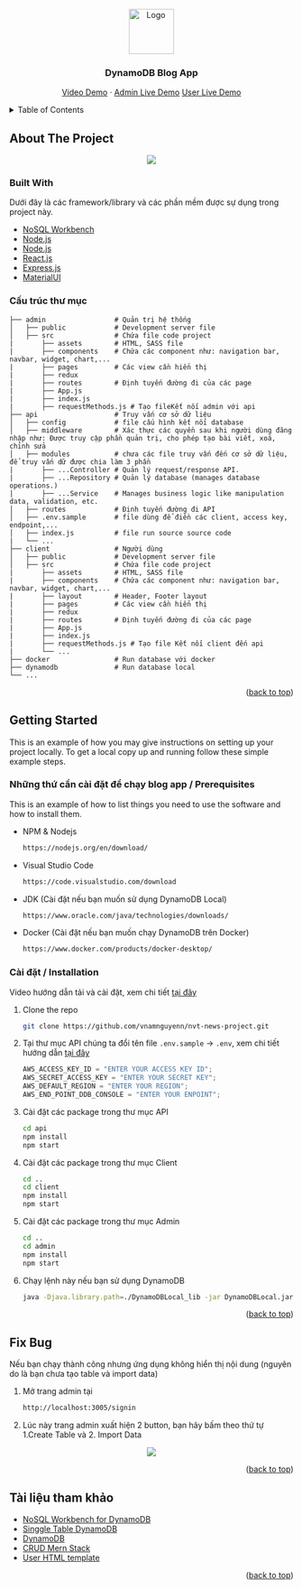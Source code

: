 <div id="top"></div>

<!-- PROJECT LOGO -->
<br />
<div align="center">
  <a href="https://github.com/othneildrew/Best-README-Template">
    <img src="https://i.imgur.com/7X7BdRx.png" alt="Logo" width="80" height="80">
  </a>
  <h3 align="center">DynamoDB Blog App</h3>
  <p align="center">
    <a href="https://www.youtube.com/watch?v=2U7DpiqdBRo">Video Demo</a>
    ·
    <a href="http://nvtnews.ml">Admin Live Demo</a>
    <a href="http://nvtnews.tk">User Live Demo</a>
  </p>
</div>

<!-- TABLE OF CONTENTS -->
<details>
  <summary>Table of Contents</summary>
  <ol>
    <li>
      <a href="#about-the-project">Giới thiệu chung</a>
      <ul>
        <li><a href="#built-with">Built With</a></li>
        <li><a href="#cấu-truc-thu-muc">Cấu trúc thư mục</a></li>
      </ul>
    </li>
    <li>
      <a href="#getting-started">Getting Started</a>
      <ul>
        <li><a href="#prerequisites">Prerequisites</a></li>
        <li><a href="#installation">Hướng dẫn cài đặt</a></li>
      </ul>
    </li>
    <li><a href="#fix-bug">Fix Bug</a></li>
    <li><a href="#usage">Tài liệu tham khảo</a></li>
  </ol>
</details>

<!-- ABOUT THE PROJECT -->

## About The Project

<div align="center">
  <img align="center" src="https://i.imgur.com/aIFrtDV.png" />
</div>

### Built With

Dưới đây là các framework/library và các phần mềm được sự dụng trong project này.

- [NoSQL Workbench](https://docs.aws.amazon.com/amazondynamodb/latest/developerguide/workbench.settingup.html)
- [Node.js](https://nodejs.org/en/)
- [Node.js](https://nodejs.org/en/)
- [React.js](https://reactjs.org/)
- [Express.js](https://expressjs.com/)
- [MaterialUI](https://mui.com/material-ui/)

### Cấu trúc thư mục

    ├── admin                 # Quản trị hệ thống
    │   ├── public            # Development server file
    │   ├── src               # Chứa file code project
    |       ├── assets        # HTML, SASS file
    |       ├── components    # Chứa các component như: navigation bar, navbar, widget, chart,...
    |       ├── pages         # Các view cần hiển thị
    |       ├── redux
    |       ├── routes        # Định tuyến đường đi của các page
    |       ├── App.js
    |       ├── index.js
    |       ├── requestMethods.js # Tạo fileKết nối admin với api
    ├── api                   # Truy vấn cơ sở dữ liệu
    │   ├── config            # file cấu hình kết nối database
    │   ├── middleware        # Xác thực các quyền sau khi người dùng đăng nhập như: Được truy cập phần quản trị, cho phép tạo bài viết, xoá, chỉnh sửa
    │   ├── modules           # chưa các file truy vấn đến cơ sở dữ liệu, để truy vấn dữ được chia làm 3 phần
    |       ├── ...Controller # Quản lý request/response API.
    |       ├── ...Repository # Quản lý database (manages database operations.)
    |       ├── ...Service    # Manages business logic like manipulation data, validation, etc.
    │   ├── routes            # Định tuyến đường đi API
    │   ├── .env.sample       # file dùng để điền các client, access key, endpoint,...
    │   ├── index.js          # file run source source code
    |   └── ...
    ├── client                # Người dùng
    │   ├── public            # Development server file
    │   ├── src               # Chứa file code project
    |       ├── assets        # HTML, SASS file
    |       ├── components    # Chứa các component như: navigation bar, navbar, widget, chart,...
    |       ├── layout        # Header, Footer layout
    |       ├── pages         # Các view cần hiển thị
    |       ├── redux
    |       ├── routes        # Định tuyến đường đi của các page
    |       ├── App.js
    |       ├── index.js
    |       ├── requestMethods.js # Tạo file Kết nối client đến api
    |       └── ...
    ├── docker                # Run database với docker
    ├── dynamodb              # Run database local
    └── ...

<p align="right">(<a href="#top">back to top</a>)</p>

<!-- GETTING STARTED -->

## Getting Started

This is an example of how you may give instructions on setting up your project locally.
To get a local copy up and running follow these simple example steps.

### Những thứ cần cài đặt để chạy blog app / Prerequisites

This is an example of how to list things you need to use the software and how to install them.

- NPM & Nodejs
  ```sh
  https://nodejs.org/en/download/
  ```
- Visual Studio Code
  ```sh
  https://code.visualstudio.com/download
  ```
- JDK (Cài đặt nếu bạn muốn sử dụng DynamoDB Local)
  ```sh
  https://www.oracle.com/java/technologies/downloads/
  ```
- Docker (Cài đặt nếu bạn muốn chạy DynamoDB trên Docker)
  ```sh
  https://www.docker.com/products/docker-desktop/
  ```

### Cài đặt / Installation

Video hướng dẫn tải và cài đặt, xem chi tiết [tại đây](https://www.youtube.com/watch?v=2U7DpiqdBRo)

1. Clone the repo
   ```sh
   git clone https://github.com/vnamnguyenn/nvt-news-project.git
   ```
2. Tại thư mục API chúng ta đổi tên file `.env.sample` -> `.env`, xem chi tiết hướng dẫn [tại đây](https://youtu.be/2U7DpiqdBRo?t=279)
   ```js
   AWS_ACCESS_KEY_ID = "ENTER YOUR ACCESS KEY ID";
   AWS_SECRET_ACCESS_KEY = "ENTER YOUR SECRET KEY";
   AWS_DEFAULT_REGION = "ENTER YOUR REGION";
   AWS_END_POINT_DDB_CONSOLE = "ENTER YOUR ENPOINT";
   ```
3. Cài đặt các package trong thư mục API
   ```sh
   cd api
   npm install
   npm start
   ```
4. Cài đặt các package trong thư mục Client
   ```sh
   cd ..
   cd client
   npm install
   npm start
   ```
5. Cài đặt các package trong thư mục Admin
   ```sh
   cd ..
   cd admin
   npm install
   npm start
   ```
6. Chạy lệnh này nếu bạn sử dụng DynamoDB
   ```sh
   java -Djava.library.path=./DynamoDBLocal_lib -jar DynamoDBLocal.jar -sharedDb
   ```

<p align="right">(<a href="#top">back to top</a>)</p>

<!-- USAGE EXAMPLES -->

## Fix Bug

Nếu bạn chạy thành công nhưng ứng dụng không hiển thị nội dung (nguyên do là bạn chưa tạo table và import data)

1. Mở trang admin tại
   ```sh
   http://localhost:3005/signin
   ```
2. Lúc này trang admin xuất hiện 2 button, bạn hãy bấm theo thứ tự 1.Create Table và 2. Import Data
<div align="center">
  <img align="center" src="https://i.imgur.com/A9c2t5R.png" />
</div>

<p align="right">(<a href="#top">back to top</a>)</p>

<!-- ACKNOWLEDGMENTS -->

## Tài liệu tham khảo

- [NoSQL Workbench for DynamoDB](https://docs.aws.amazon.com/amazondynamodb/latest/developerguide/workbench.settingup.html)
- [Singgle Table DynamoDB](https://www.alexdebrie.com/posts/dynamodb-single-table/)
- [DynamoDB](https://docs.aws.amazon.com/amazondynamodb/latest/developerguide/Introduction.html)
- [CRUD Mern Stack](https://www.youtube.com/watch?v=y66RgYMAgSo)
- [User HTML template](https://github.com/jlop007/FreeCodeCamp-NewsFlash)

<p align="right">(<a href="#top">back to top</a>)</p>
